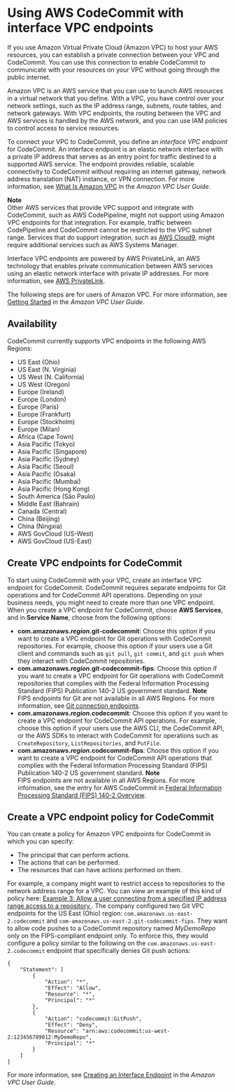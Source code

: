 # Using AWS CodeCommit with interface VPC endpoints<a name="codecommit-and-interface-VPC"></a>

If you use Amazon Virtual Private Cloud \(Amazon VPC\) to host your AWS resources, you can establish a private connection between your VPC and CodeCommit\. You can use this connection to enable CodeCommit to communicate with your resources on your VPC without going through the public internet\.

Amazon VPC is an AWS service that you can use to launch AWS resources in a virtual network that you define\. With a VPC, you have control over your network settings, such as the IP address range, subnets, route tables, and network gateways\. With VPC endpoints, the routing between the VPC and AWS services is handled by the AWS network, and you can use IAM policies to control access to service resources\.

To connect your VPC to CodeCommit, you define an *interface VPC endpoint* for CodeCommit\. An interface endpoint is an elastic network interface with a private IP address that serves as an entry point for traffic destined to a supported AWS service\. The endpoint provides reliable, scalable connectivity to CodeCommit without requiring an internet gateway, network address translation \(NAT\) instance, or VPN connection\. For more information, see [What Is Amazon VPC](https://docs.aws.amazon.com/vpc/latest/userguide/) in the *Amazon VPC User Guide*\.

**Note**  
Other AWS services that provide VPC support and integrate with CodeCommit, such as AWS CodePipeline, might not support using Amazon VPC endpoints for that integration\. For example, traffic between CodePipeline and CodeCommit cannot be restricted to the VPC subnet range\. Services that do support integration, such as [AWS Cloud9](setting-up-ide-c9.md), might require additional services such as AWS Systems Manager\.

 Interface VPC endpoints are powered by AWS PrivateLink, an AWS technology that enables private communication between AWS services using an elastic network interface with private IP addresses\. For more information, see [AWS PrivateLink](https://aws.amazon.com/privatelink/)\.

The following steps are for users of Amazon VPC\. For more information, see [Getting Started](https://docs.aws.amazon.com/vpc/latest/userguide/GetStarted.html) in the *Amazon VPC User Guide*\.

## Availability<a name="codecommit-interface-VPC-availability"></a>

CodeCommit currently supports VPC endpoints in the following AWS Regions:
+ US East \(Ohio\) 
+ US East \(N\. Virginia\)
+ US West \(N\. California\)
+ US West \(Oregon\)
+ Europe \(Ireland\)
+ Europe \(London\)
+ Europe \(Paris\)
+ Europe \(Frankfurt\)
+ Europe \(Stockholm\)
+ Europe \(Milan\)
+ Africa \(Cape Town\)
+ Asia Pacific \(Tokyo\)
+ Asia Pacific \(Singapore\)
+ Asia Pacific \(Sydney\)
+ Asia Pacific \(Seoul\)
+ Asia Pacific \(Osaka\)
+ Asia Pacific \(Mumbai\)
+ Asia Pacific \(Hong Kong\)
+ South America \(São Paulo\)
+ Middle East \(Bahrain\)
+ Canada \(Central\)
+ China \(Beijing\)
+ China \(Ningxia\)
+ AWS GovCloud \(US\-West\)
+ AWS GovCloud \(US\-East\)

## Create VPC endpoints for CodeCommit<a name="create-vpc-endpoint-for-codecommit"></a>

To start using CodeCommit with your VPC, create an interface VPC endpoint for CodeCommit\. CodeCommit requires separate endpoints for Git operations and for CodeCommit API operations\. Depending on your business needs, you might need to create more than one VPC endpoint\. When you create a VPC endpoint for CodeCommit, choose **AWS Services**, and in **Service Name**, choose from the following options:
+ **com\.amazonaws\.*region*\.git\-codecommit**: Choose this option if you want to create a VPC endpoint for Git operations with CodeCommit repositories\. For example, choose this option if your users use a Git client and commands such as `git pull`, `git commit`, and `git push` when they interact with CodeCommit repositories\.
+ **com\.amazonaws\.*region*\.git\-codecommit\-fips**: Choose this option if you want to create a VPC endpoint for Git operations with CodeCommit repositories that complies with the Federal Information Processing Standard \(FIPS\) Publication 140\-2 US government standard\.
**Note**  
FIPS endpoints for Git are not available in all AWS Regions\. For more information, see [Git connection endpoints](regions.md#regions-git)\.
+ **com\.amazonaws\.*region*\.codecommit**: Choose this option if you want to create a VPC endpoint for CodeCommit API operations\. For example, choose this option if your users use the AWS CLI, the CodeCommit API, or the AWS SDKs to interact with CodeCommit for operations such as `CreateRepository`, `ListRepositories`, and `PutFile`\.
+ **com\.amazonaws\.*region*\.codecommit\-fips**: Choose this option if you want to create a VPC endpoint for CodeCommit API operations that complies with the Federal Information Processing Standard \(FIPS\) Publication 140\-2 US government standard\.
**Note**  
FIPS endpoints are not available in all AWS Regions\. For more information, see the entry for AWS CodeCommit in [Federal Information Processing Standard \(FIPS\) 140\-2 Overview](https://aws.amazon.com/compliance/fips/)\.

## Create a VPC endpoint policy for CodeCommit<a name="create-vpc-endpoint-policy-for-codecommit"></a>

You can create a policy for Amazon VPC endpoints for CodeCommit in which you can specify:
+ The principal that can perform actions\.
+ The actions that can be performed\.
+ The resources that can have actions performed on them\.

For example, a company might want to restrict access to repositories to the network address range for a VPC\. You can view an example of this kind of policy here: [Example 3: Allow a user connecting from a specified IP address range access to a repository ](customer-managed-policies.md#identity-based-policies-example-3)\. The company configured two Git VPC endpoints for the US East \(Ohio\) region: `com.amazonaws.us-east-2.codecommit` and `com-amazonaws.us-east-2.git-codecommit-fips`\. They want to allow code pushes to a CodeCommit repository named *MyDemoRepo* only on the FIPS\-compliant endpoint only\. To enforce this, they would configure a policy similar to the following on the `com.amazonaws.us-east-2.codecommit` endpoint that specifically denies Git push actions:

```
{
    "Statement": [
        {
            "Action": "*",
            "Effect": "Allow",
            "Resource": "*",
            "Principal": "*"
        },
        {
            "Action": "codecommit:GitPush",
            "Effect": "Deny",
            "Resource": "arn:aws:codecommit:us-west-2:123456789012:MyDemoRepo",
            "Principal": "*"
        }
    ]
}
```

For more information, see [Creating an Interface Endpoint](https://docs.aws.amazon.com/vpc/latest/userguide/vpce-interface.html#create-interface-endpoint.html) in the *Amazon VPC User Guide*\.